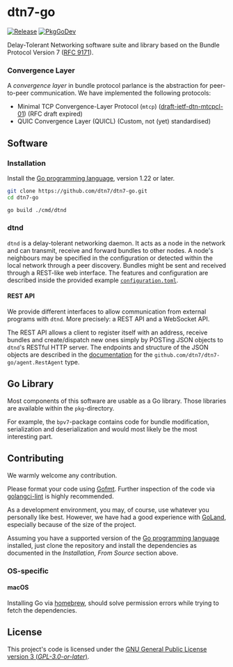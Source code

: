 <!--
SPDX-FileCopyrightText: 2019, 2020, 2021, 2022 Alvar Penning
SPDX-FileCopyrightText: 2020 Jonas Höchst
SPDX-FileCopyrightText: 2020 Matthias Axel Kröll
SPDX-FileCopyrightText: 2022, 2024 Markus Sommer

SPDX-License-Identifier: GPL-3.0-or-later
-->

# dtn7-go
[![Release](https://img.shields.io/github/v/tag/dtn7/dtn7-go?label=version)](https://github.com/dtn7/dtn7-go/releases)
[![PkgGoDev](https://pkg.go.dev/badge/github.com/dtn7/dtn7-go)](https://pkg.go.dev/github.com/dtn7/dtn7-go)

Delay-Tolerant Networking software suite and library based on the Bundle Protocol Version 7 ([RFC 9171](https://datatracker.ietf.org/doc/html/rfc9171)).


### Convergence Layer
A *convergence layer* in bundle protocol parlance is the abstraction for peer-to-peer communication.
We have implemented the following protocols:

- Minimal TCP Convergence-Layer Protocol (`mtcp`) ([draft-ietf-dtn-mtcpcl-01](https://tools.ietf.org/html/draft-ietf-dtn-mtcpcl-01)) (RFC draft expired)
- QUIC Convergence Layer (QUICL) (Custom, not (yet) standardised)


## Software
### Installation

Install the [Go programming language](https://go.dev/), version 1.22 or later.

```bash
git clone https://github.com/dtn7/dtn7-go.git
cd dtn7-go

go build ./cmd/dtnd
```


### dtnd
`dtnd` is a delay-tolerant networking daemon.
It acts as a node in the network and can transmit, receive and forward bundles to other nodes.
A node's neighbours may be specified in the configuration or detected within the local network through a peer discovery.
Bundles might be sent and received through a REST-like web interface.
The features and configuration are described inside the provided example [`configuration.toml`](https://github.com/dtn7/dtn7-go/blob/master/cmd/dtnd/configuration.toml).

#### REST API
We provide different interfaces to allow communication from external programs with `dtnd`.
More precisely: a REST API and a WebSocket API.

The REST API allows a client to register itself with an address, receive bundles and create/dispatch new ones simply by POSTing JSON objects to `dtnd`'s RESTful HTTP server.
The endpoints and structure of the JSON objects are described in the [documentation](https://pkg.go.dev/github.com/dtn7/dtn7-go) for the `github.com/dtn7/dtn7-go/agent.RestAgent` type.


## Go Library
Most components of this software are usable as a Go library.
Those libraries are available within the `pkg`-directory.

For example, the `bpv7`-package contains code for bundle modification, serialization and deserialization and would most likely be the most interesting part.


## Contributing
We warmly welcome any contribution.

Please format your code using [Gofmt](https://blog.golang.org/gofmt).
Further inspection of the code via [golangci-lint](https://github.com/golangci/golangci-lint) is highly recommended.

As a development environment, you may, of course, use whatever you personally like best.
However, we have had a good experience with [GoLand](https://www.jetbrains.com/go/), especially because of the size of the project.

Assuming you have a supported version of the [Go programming language](https://go.dev/) installed, just clone the repository and install the dependencies as documented in the _Installation, From Source_ section above.

### OS-specific
#### macOS
Installing Go via [homebrew](https://brew.sh), should solve permission errors while trying to fetch the dependencies.


## License

This project's code is licensed under the [GNU General Public License version 3 (_GPL-3.0-or-later_)](LICENSE).


[PkgGoDev]: https://pkg.go.dev/github.com/dtn7/dtn7-go
